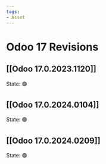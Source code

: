 ```yaml
---
tags:
- Asset
---
```

# Odoo 17 Revisions

## [[Odoo 17.0.2023.1120]]

State: 🟢
## [[Odoo 17.0.2024.0104]]

State: 🟢
## [[Odoo 17.0.2024.0209]]

State: 🟢